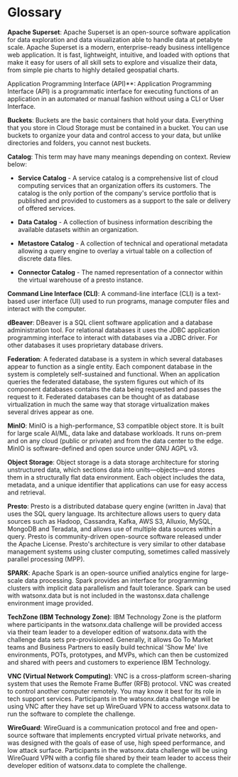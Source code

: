 # Glossary

**Apache Superset**: Apache Superset is an open-source software application for data exploration and data visualization able to handle data at petabyte scale. Apache Superset is a modern, enterprise-ready business intelligence web application. It is fast, lightweight, intuitive, and loaded with options that make it easy for users of all skill sets to explore and visualize their data, from simple pie charts to highly detailed geospatial charts.

Application Programming Interface (API)**: Application Programming Interface (API) is a programmatic interface for executing functions of an application in an automated or manual fashion without using a CLI or User Interface.

**Buckets**: Buckets are the basic containers that hold your data. Everything that you store in Cloud Storage must be contained in a bucket. You can use buckets to organize your data and control access to your data, but unlike directories and folders, you cannot nest buckets.

**Catalog**: This term may have many meanings depending on context. Review below:

* **Service Catalog** - A service catalog is a comprehensive list of cloud computing services that an organization offers its customers. The catalog is the only portion of the company's service portfolio that is published and provided to customers as a support to the sale or delivery of offered services.

* **Data Catalog** - A collection of business information describing the available datasets within an organization.

* **Metastore Catalog** - A collection of technical and operational metadata allowing a query engine to overlay a virtual table on a collection of discrete data files.

* **Connector Catalog** - The named representation of a connector within the virtual warehouse of a presto instance.

**Command Line Interface (CLI)**: A command-line interface (CLI) is a text-based user interface (UI) used to run programs, manage computer files and interact with the computer.

**dBeaver**: DBeaver is a SQL client software application and a database administration tool. For relational databases it uses the JDBC application programming interface to interact with databases via a JDBC driver. For other databases it uses proprietary database drivers.

**Federation**: A federated database is a system in which several databases appear to function as a single entity. Each component database in the system is completely self-sustained and functional. When an application queries the federated database, the system figures out which of its component databases contains the data being requested and passes the request to it. Federated databases can be thought of as database virtualization in much the same way that storage virtualization makes several drives appear as one.

**MinIO**: MinIO is a high-performance, S3 compatible object store. It is built for large scale AI/ML, data lake and database workloads. It runs on-prem and on any cloud (public or private) and from the data center to the edge. MinIO is software-defined and open source under GNU AGPL v3.

**Object Storage**: Object storage is a data storage architecture for storing unstructured data, which sections data into units—objects—and stores them in a structurally flat data environment. Each object includes the data, metadata, and a unique identifier that applications can use for easy access and retrieval.

**Presto**: Presto is a distributed database query engine (written in Java) that uses the SQL query language. Its architecture allows users to query data sources such as Hadoop, Cassandra, Kafka, AWS S3, Alluxio, MySQL, MongoDB and Teradata, and allows use of multiple data sources within a query. Presto is community-driven open-source software released under the Apache License. Presto's architecture is very similar to other database management systems using cluster computing, sometimes called massively parallel processing (MPP).

**SPARK**: Apache Spark is an open-source unified analytics engine for large-scale data processing. Spark provides an interface for programming clusters with implicit data parallelism and fault tolerance. Spark can be used with watsonx.data but is not included in the wastonsx.data challenge environment image provided.

**TechZone (IBM Technology Zone)**: IBM Technology Zone is the platform where participants in the watsonx.data challenge will be provided access via their team leader to a developer edition of watsonx.data with the challenge data sets pre-provisioned. Generally, it allows Go To Market teams and Business Partners to easily build technical 'Show Me' live environments, POTs, prototypes, and MVPs, which can then be customized and shared with peers and customers to experience IBM Technology.

**VNC (Virtual Network Computing)**: VNC is a cross-platform screen-sharing system that uses the Remote Frame Buffer (RFB) protocol. VNC was created to control another computer remotely. You may know it best for its role in tech support services. Participants in the watsonx.data challenge will be using VNC after they have set up WireGuard VPN to access watsonx.data to run the software to complete the challenge.

**WireGuard**: WireGuard is a communication protocol and free and open-source software that implements encrypted virtual private networks, and was designed with the goals of ease of use, high speed performance, and low attack surface. Participants in the watsonx.data challenge will be using WireGuard VPN with a config file shared by their team leader to access their developer edition of watsonx.data to complete the challenge.